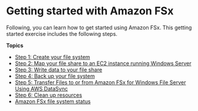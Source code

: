 # Getting started with Amazon FSx<a name="getting-started"></a>

Following, you can learn how to get started using Amazon FSx\. This getting started exercise includes the following steps\.

**Topics**
+ [Step 1: Create your file system](getting-started-step1.md)
+ [Step 2: Map your file share to an EC2 instance running Windows Server](getting-started-step2.md)
+ [Step 3: Write data to your file share](getting-started-step3.md)
+ [Step 4: Back up your file system](getting-started-step4.md)
+ [Step 5: Transfer Files to or from Amazon FSx for Windows File Server Using AWS DataSync](use-data-sync.md)
+ [Step 6: Clean up resources](getting-started-step5.md)
+ [Amazon FSx file system status](file-system-lifecycle-states.md)
